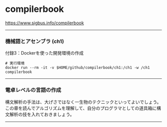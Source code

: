 # compilerbook

https://www.sigbus.info/compilerbook

---
### 機械語とアセンブラ (ch1)
付録3：Dockerを使った開発環境の作成

```
# 実行環境
docker run --rm -it -v $HOME/github/compilerbook/ch1:/ch1 -w /ch1 compilerbook
```

---
### 電卓レベルの言語の作成

構文解析の手法は、大げさではなく一生物のテクニックといってよいでしょう。この章を読んでアルゴリズムを理解して、自分のプログラマとしての道具箱に構文解析の技を入れておきましょう。

---

